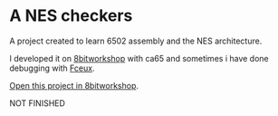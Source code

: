 A NES checkers 
=====

A project created to learn 6502 assembly and the NES architecture.

I developed it on [8bitworkshop](https://github.com/sehugg/8bitworkshop) with ca65 and sometimes i have done debugging with [Fceux](https://github.com/TASEmulators/fceux).

[Open this project in 8bitworkshop](http://8bitworkshop.com/redir.html?platform=nes&githubURL=https%3A%2F%2Fgithub.com%2Fsimeleo20%2FdamaNes&file=dama.s).


NOT FINISHED
